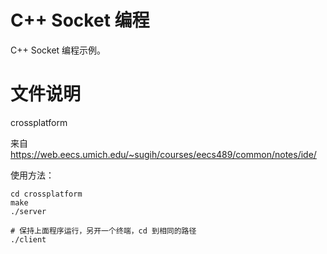 # C++ Socket 编程
C++ Socket 编程示例。

# 文件说明

crossplatform

来自 https://web.eecs.umich.edu/~sugih/courses/eecs489/common/notes/ide/

使用方法：

```
cd crossplatform
make
./server

# 保持上面程序运行，另开一个终端，cd 到相同的路径
./client
```
